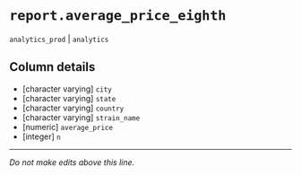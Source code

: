 # `report.average_price_eighth`
`analytics_prod` | `analytics`

## Column details
* [character varying] `city`
* [character varying] `state`
* [character varying] `country`
* [character varying] `strain_name`
* [numeric]   `average_price`
* [integer]   `n`

-------------------------------------------------------------------------------
*Do not make edits above this line.*
